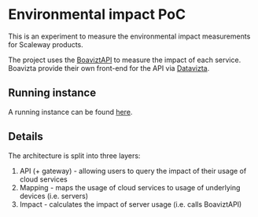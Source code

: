 # Environmental impact PoC

This is an experiment to measure the environmental impact measurements for Scaleway products.

The project uses the [BoaviztAPI](https://github.com/Boavizta/boaviztapi) to measure the impact of each service. Boavizta provide their own front-end for the API via [Datavizta](https://dataviz.boavizta.org/serversimpact).

## Running instance

A running instance can be found [here](http://scw-impact.simonshillaker.com/).

## Details

The architecture is split into three layers:

1. API (+ gateway) - allowing users to query the impact of their usage of cloud services
2. Mapping - maps the usage of cloud services to usage of underlying devices (i.e. servers)
3. Impact - calculates the impact of server usage (i.e. calls BoaviztAPI)

